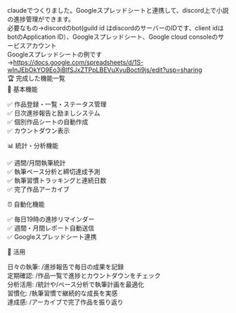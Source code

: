 claudeでつくりました。Googleスプレッドシートと連携して、discord上で小説の進捗管理ができます。<br>
必要なもの→discordのbot(guild id はdiscordのサーバーのIDです、client idはbotのApplication ID）、Googleスプレッドシート、Google cloud consoleのサービスアカウント<br>
Googleスプレッドシートの例です→https://docs.google.com/spreadsheets/d/1S-wInJEbOkYO9Eo3jBlfSJxZTPpLBEVuXyuBocti9js/edit?usp=sharing<br>
🏆 完成した機能一覧<br>
📝 基本機能<br>

✅ 作品登録・一覧・ステータス管理<br>
✅ 日次進捗報告と励ましシステム<br>
✅ 個別作品シートの自動作成<br>
✅ カウントダウン表示<br>

📊 統計・分析機能<br>

✅ 週間/月間執筆統計<br>
✅ 執筆ペース分析と締切達成予測<br>
✅ 執筆習慣トラッキングと連続日数<br>
✅ 完了作品アーカイブ<br>

⏰ 自動化機能<br>

✅ 毎日19時の進捗リマインダー<br>
✅ 週間・月間レポート自動送信<br>
✅ Googleスプレッドシート連携<br>

🚀 活用<br>

日々の執筆: /進捗報告で毎日の成果を記録<br>
定期確認: /作品一覧で進捗とカウントダウンをチェック<br>
分析活用: /統計や/ペース分析で執筆計画を最適化<br>
習慣化: /執筆習慣で継続的な成長を実感<br>
達成感: /アーカイブで完了作品を振り返り<br>
